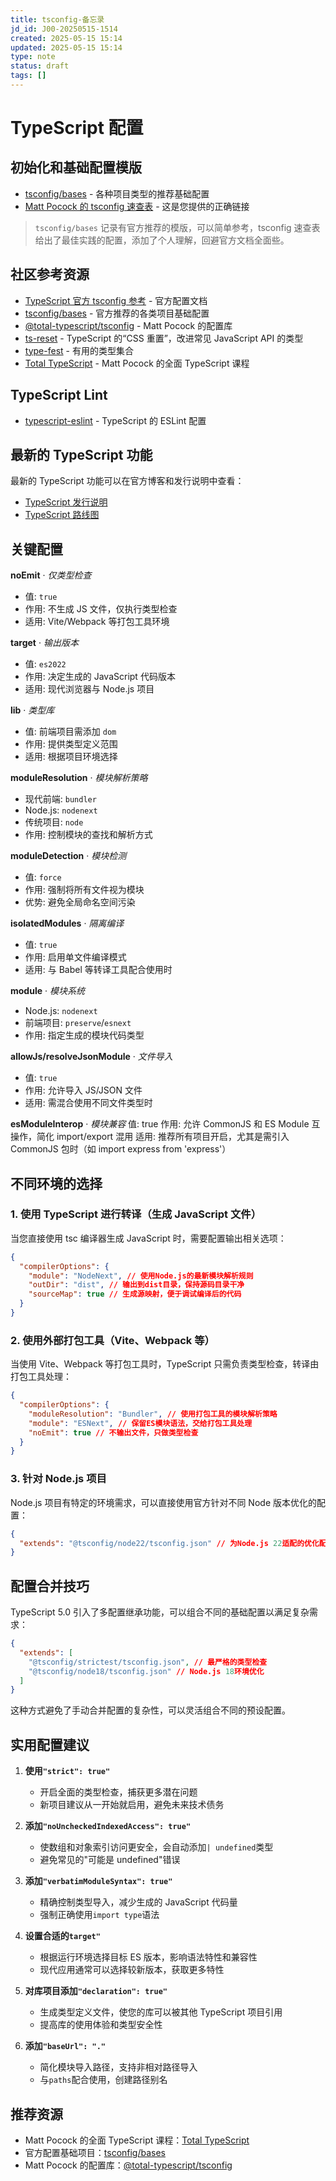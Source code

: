 ```yaml
---
title: tsconfig-备忘录
jd_id: J00-20250515-1514
created: 2025-05-15 15:14
updated: 2025-05-15 15:14
type: note
status: draft
tags: []
---
```


# TypeScript 配置

## 初始化和基础配置模版

- [tsconfig/bases](https://github.com/tsconfig/bases) - 各种项目类型的推荐基础配置
- [Matt Pocock 的 tsconfig 速查表](https://www.totaltypescript.com/tsconfig-cheat-sheet) - 这是您提供的正确链接

> `tsconfig/bases` 记录有官方推荐的模版，可以简单参考，tsconfig 速查表给出了最佳实践的配置，添加了个人理解，回避官方文档全面些。

## 社区参考资源

- [TypeScript 官方 tsconfig 参考](https://www.typescriptlang.org/tsconfig) - 官方配置文档
- [tsconfig/bases](https://github.com/tsconfig/bases) - 官方推荐的各类项目基础配置
- [@total-typescript/tsconfig](https://github.com/total-typescript/tsconfig) - Matt Pocock 的配置库
- [ts-reset](https://github.com/total-typescript/ts-reset) - TypeScript 的“CSS 重置”，改进常见 JavaScript API 的类型
- [type-fest](https://github.com/sindresorhus/type-fest) - 有用的类型集合
- [Total TypeScript](https://www.totaltypescript.com/) - Matt Pocock 的全面 TypeScript 课程

## TypeScript Lint

- [typescript-eslint](https://typescript-eslint.io/) - TypeScript 的 ESLint 配置

## 最新的 TypeScript 功能

最新的 TypeScript 功能可以在官方博客和发行说明中查看：

- [TypeScript 发行说明](https://devblogs.microsoft.com/typescript/)
- [TypeScript 路线图](https://github.com/microsoft/TypeScript/wiki/Roadmap)

## 关键配置

**noEmit** · _仅类型检查_

- 值: `true`
- 作用: 不生成 JS 文件，仅执行类型检查
- 适用: Vite/Webpack 等打包工具环境

**target** · _输出版本_

- 值: `es2022`
- 作用: 决定生成的 JavaScript 代码版本
- 适用: 现代浏览器与 Node.js 项目

**lib** · _类型库_

- 值: 前端项目需添加 `dom`
- 作用: 提供类型定义范围
- 适用: 根据项目环境选择

**moduleResolution** · _模块解析策略_

- 现代前端: `bundler`
- Node.js: `nodenext`
- 传统项目: `node`
- 作用: 控制模块的查找和解析方式

**moduleDetection** · _模块检测_

- 值: `force`
- 作用: 强制将所有文件视为模块
- 优势: 避免全局命名空间污染

**isolatedModules** · _隔离编译_

- 值: `true`
- 作用: 启用单文件编译模式
- 适用: 与 Babel 等转译工具配合使用时

**module** · _模块系统_

- Node.js: `nodenext`
- 前端项目: `preserve`/`esnext`
- 作用: 指定生成的模块代码类型

**allowJs/resolveJsonModule** · _文件导入_

- 值: `true`
- 作用: 允许导入 JS/JSON 文件
- 适用: 需混合使用不同文件类型时

**esModuleInterop** · _模块兼容_
值: true
作用: 允许 CommonJS 和 ES Module 互操作，简化 import/export 混用
适用: 推荐所有项目开启，尤其是需引入 CommonJS 包时（如 import express from 'express'）

## 不同环境的选择

### 1. 使用 TypeScript 进行转译（生成 JavaScript 文件）

当您直接使用 tsc 编译器生成 JavaScript 时，需要配置输出相关选项：

```json
{
  "compilerOptions": {
    "module": "NodeNext", // 使用Node.js的最新模块解析规则
    "outDir": "dist", // 输出到dist目录，保持源码目录干净
    "sourceMap": true // 生成源映射，便于调试编译后的代码
  }
}
```

### 2. 使用外部打包工具（Vite、Webpack 等）

当使用 Vite、Webpack 等打包工具时，TypeScript 只需负责类型检查，转译由打包工具处理：

```json
{
  "compilerOptions": {
    "moduleResolution": "Bundler", // 使用打包工具的模块解析策略
    "module": "ESNext", // 保留ES模块语法，交给打包工具处理
    "noEmit": true // 不输出文件，只做类型检查
  }
}
```

### 3. 针对 Node.js 项目

Node.js 项目有特定的环境需求，可以直接使用官方针对不同 Node 版本优化的配置：

```json
{
  "extends": "@tsconfig/node22/tsconfig.json" // 为Node.js 22适配的优化配置
}
```

## 配置合并技巧

TypeScript 5.0 引入了多配置继承功能，可以组合不同的基础配置以满足复杂需求：

```json
{
  "extends": [
    "@tsconfig/strictest/tsconfig.json", // 最严格的类型检查
    "@tsconfig/node18/tsconfig.json" // Node.js 18环境优化
  ]
}
```

这种方式避免了手动合并配置的复杂性，可以灵活组合不同的预设配置。

## 实用配置建议

1. **使用`"strict": true"`**

   - 开启全面的类型检查，捕获更多潜在问题
   - 新项目建议从一开始就启用，避免未来技术债务

2. **添加`"noUncheckedIndexedAccess": true"`**

   - 使数组和对象索引访问更安全，会自动添加`| undefined`类型
   - 避免常见的"可能是 undefined"错误

3. **添加`"verbatimModuleSyntax": true"`**

   - 精确控制类型导入，减少生成的 JavaScript 代码量
   - 强制正确使用`import type`语法

4. **设置合适的`target"`**

   - 根据运行环境选择目标 ES 版本，影响语法特性和兼容性
   - 现代应用通常可以选择较新版本，获取更多特性

5. **对库项目添加`"declaration": true"`**

   - 生成类型定义文件，使您的库可以被其他 TypeScript 项目引用
   - 提高库的使用体验和类型安全性

6. **添加`"baseUrl": "."`**
   - 简化模块导入路径，支持非相对路径导入
   - 与`paths`配合使用，创建路径别名

## 推荐资源

- Matt Pocock 的全面 TypeScript 课程：[Total TypeScript](https://www.totaltypescript.com/)
- 官方配置基础项目：[tsconfig/bases](https://github.com/tsconfig/bases)
- Matt Pocock 的配置库：[@total-typescript/tsconfig](https://github.com/total-typescript/tsconfig)
